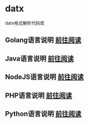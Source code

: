 # datx
datx格式解析代码库
## Golang语言说明 [前往阅读](https://github.com/ipipdotnet/datx-go)
   
## Java语言说明 [前往阅读](https://github.com/ipipdotnet/datx-java)

## NodeJS语言说明 [前往阅读](https://github.com/ipipdotnet/datx-nodejs)

## PHP语言说明 [前往阅读](https://github.com/ipipdotnet/datx-php)

## Python语言说明 [前往阅读](https://github.com/ipipdotnet/datx-python)
